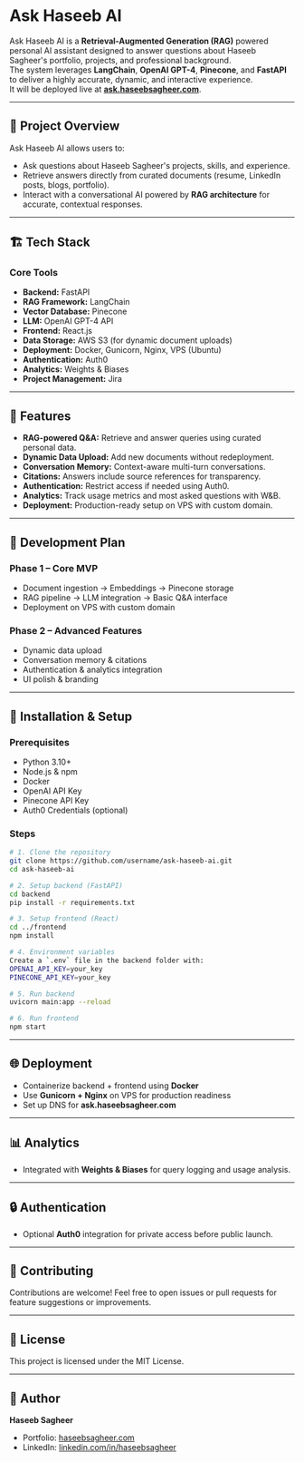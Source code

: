 # Ask Haseeb AI

Ask Haseeb AI is a **Retrieval-Augmented Generation (RAG)** powered personal AI assistant designed to answer questions about Haseeb Sagheer's portfolio, projects, and professional background.  
The system leverages **LangChain**, **OpenAI GPT-4**, **Pinecone**, and **FastAPI** to deliver a highly accurate, dynamic, and interactive experience.  
It will be deployed live at **[ask.haseebsagheer.com](https://ask.haseebsagheer.com/)**.

---

## 🚀 Project Overview
Ask Haseeb AI allows users to:
- Ask questions about Haseeb Sagheer's projects, skills, and experience.
- Retrieve answers directly from curated documents (resume, LinkedIn posts, blogs, portfolio).
- Interact with a conversational AI powered by **RAG architecture** for accurate, contextual responses.

---

## 🏗️ Tech Stack

### Core Tools
- **Backend:** FastAPI  
- **RAG Framework:** LangChain  
- **Vector Database:** Pinecone  
- **LLM:** OpenAI GPT-4 API  
- **Frontend:** React.js  
- **Data Storage:** AWS S3 (for dynamic document uploads)  
- **Deployment:** Docker, Gunicorn, Nginx, VPS (Ubuntu)  
- **Authentication:** Auth0  
- **Analytics:** Weights & Biases  
- **Project Management:** Jira  

---

## 📂 Features

- **RAG-powered Q&A:** Retrieve and answer queries using curated personal data.  
- **Dynamic Data Upload:** Add new documents without redeployment.  
- **Conversation Memory:** Context-aware multi-turn conversations.  
- **Citations:** Answers include source references for transparency.  
- **Authentication:** Restrict access if needed using Auth0.  
- **Analytics:** Track usage metrics and most asked questions with W&B.  
- **Deployment:** Production-ready setup on VPS with custom domain.  

---

## 📅 Development Plan

### Phase 1 – Core MVP
- Document ingestion → Embeddings → Pinecone storage  
- RAG pipeline → LLM integration → Basic Q&A interface  
- Deployment on VPS with custom domain  

### Phase 2 – Advanced Features
- Dynamic data upload  
- Conversation memory & citations  
- Authentication & analytics integration  
- UI polish & branding  

---

## 🧰 Installation & Setup

### Prerequisites
- Python 3.10+
- Node.js & npm
- Docker
- OpenAI API Key
- Pinecone API Key
- Auth0 Credentials (optional)

### Steps

```bash
# 1. Clone the repository
git clone https://github.com/username/ask-haseeb-ai.git
cd ask-haseeb-ai

# 2. Setup backend (FastAPI)
cd backend
pip install -r requirements.txt

# 3. Setup frontend (React)
cd ../frontend
npm install

# 4. Environment variables
Create a `.env` file in the backend folder with:
OPENAI_API_KEY=your_key
PINECONE_API_KEY=your_key

# 5. Run backend
uvicorn main:app --reload

# 6. Run frontend
npm start
```

---

## 🌐 Deployment
- Containerize backend + frontend using **Docker**  
- Use **Gunicorn + Nginx** on VPS for production readiness  
- Set up DNS for **ask.haseebsagheer.com**  

---

## 📊 Analytics
- Integrated with **Weights & Biases** for query logging and usage analysis.

---

## 🔒 Authentication
- Optional **Auth0** integration for private access before public launch.

---

## 🤝 Contributing
Contributions are welcome! Feel free to open issues or pull requests for feature suggestions or improvements.

---

## 📜 License
This project is licensed under the MIT License.

---

## 👤 Author
**Haseeb Sagheer**  
- Portfolio: [haseebsagheer.com](https://haseebsagheer.com)  
- LinkedIn: [linkedin.com/in/haseebsagheer](https://linkedin.com/in/haseebsagheer)  
